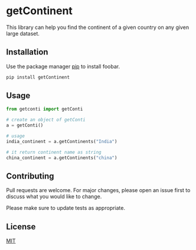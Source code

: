 # getContinent

This library can help you find the continent of a given country on any given large dataset.

## Installation

Use the package manager [pip](https://pypi.org/project/getcontinent/) to install foobar.

```bash
pip install getContinent
```

## Usage

```python
from getconti import getConti

# create an object of getConti
a = getConti()

# usage
india_continent = a.getContinents("India")

# it return continent name as string
china_continent = a.getContinents("china")
```

## Contributing

Pull requests are welcome. For major changes, please open an issue first to discuss what you would like to change.

Please make sure to update tests as appropriate.

## License

[MIT](https://choosealicense.com/licenses/mit/)

